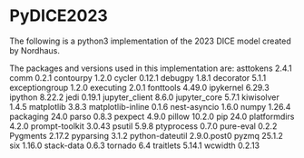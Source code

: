 # PyDICE2023

The following is a python3 implementation of the 2023 DICE model created by Nordhaus. 

The packages and versions used in this implementation are: 
asttokens         2.4.1
comm              0.2.1
contourpy         1.2.0
cycler            0.12.1
debugpy           1.8.1
decorator         5.1.1
exceptiongroup    1.2.0
executing         2.0.1
fonttools         4.49.0
ipykernel         6.29.3
ipython           8.22.2
jedi              0.19.1
jupyter_client    8.6.0
jupyter_core      5.7.1
kiwisolver        1.4.5
matplotlib        3.8.3
matplotlib-inline 0.1.6
nest-asyncio      1.6.0
numpy             1.26.4
packaging         24.0
parso             0.8.3
pexpect           4.9.0
pillow            10.2.0
pip               24.0
platformdirs      4.2.0
prompt-toolkit    3.0.43
psutil            5.9.8
ptyprocess        0.7.0
pure-eval         0.2.2
Pygments          2.17.2
pyparsing         3.1.2
python-dateutil   2.9.0.post0
pyzmq             25.1.2
six               1.16.0
stack-data        0.6.3
tornado           6.4
traitlets         5.14.1
wcwidth           0.2.13